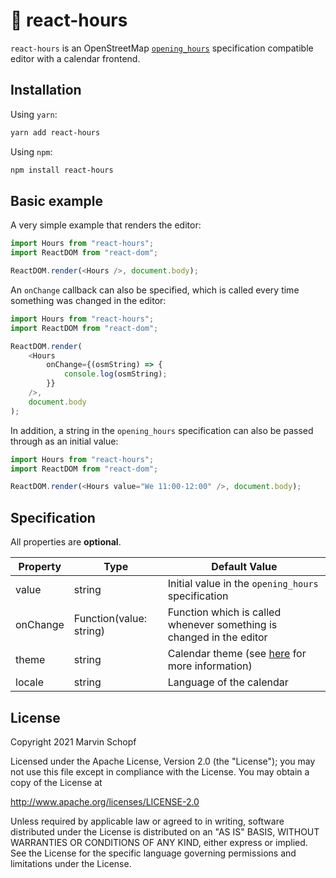 # 📆 react-hours

`react-hours` is an OpenStreetMap [`opening_hours`](https://wiki.openstreetmap.org/wiki/Key:opening_hours) specification compatible editor with a calendar frontend.

## Installation

Using `yarn`:

```bash
yarn add react-hours
```

Using `npm`:

```bash
npm install react-hours
```

## Basic example

A very simple example that renders the editor:

```javascript
import Hours from "react-hours";
import ReactDOM from "react-dom";

ReactDOM.render(<Hours />, document.body);
```

An `onChange` callback can also be specified, which is called every time something was changed in the editor:

```javascript
import Hours from "react-hours";
import ReactDOM from "react-dom";

ReactDOM.render(
	<Hours
		onChange={(osmString) => {
			console.log(osmString);
		}}
	/>,
	document.body
);
```

In addition, a string in the `opening_hours` specification can also be passed through as an initial value:

```javascript
import Hours from "react-hours";
import ReactDOM from "react-dom";

ReactDOM.render(<Hours value="We 11:00-12:00" />, document.body);
```

## Specification

All properties are **optional**.

| Property | Type                    | Default Value                                                                              |
| -------- | ----------------------- | ------------------------------------------------------------------------------------------ |
| value    | string                  | Initial value in the `opening_hours` specification                                         |
| onChange | Function(value: string) | Function which is called whenever something is changed in the editor                       |
| theme    | string                  | Calendar theme (see [here](https://fullcalendar.io/docs/themeSystem) for more information) |
| locale   | string                  | Language of the calendar                                                                   |

## License

Copyright 2021 Marvin Schopf

Licensed under the Apache License, Version 2.0 (the "License");
you may not use this file except in compliance with the License.
You may obtain a copy of the License at

http://www.apache.org/licenses/LICENSE-2.0

Unless required by applicable law or agreed to in writing, software
distributed under the License is distributed on an "AS IS" BASIS,
WITHOUT WARRANTIES OR CONDITIONS OF ANY KIND, either express or implied.
See the License for the specific language governing permissions and
limitations under the License.
